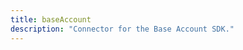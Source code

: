 ```yaml
---
title: baseAccount
description: "Connector for the Base Account SDK."
---
```


<script setup>
const packageName = '@wagmi/core'
const connectorsPackageName = '@wagmi/connectors'
</script>

<!-- @include: @shared/connectors/baseAccount.md -->
